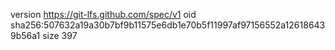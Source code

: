version https://git-lfs.github.com/spec/v1
oid sha256:507632a19a30b7bf9b11575e6db1e70b5f11997af97156552a126186439b56a1
size 397
